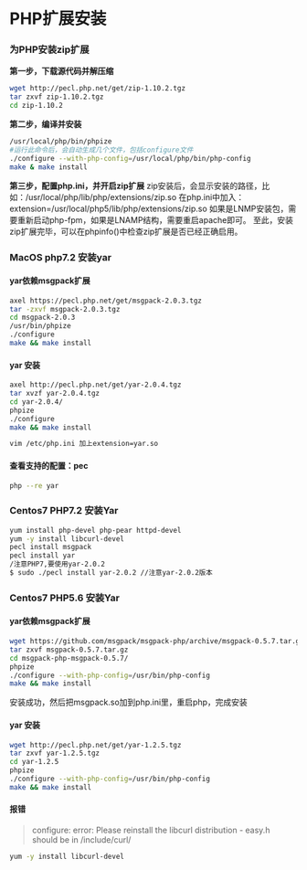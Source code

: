 # PHP扩展安装

### 为PHP安装zip扩展
**第一步，下载源代码并解压缩**
```bash
wget http://pecl.php.net/get/zip-1.10.2.tgz
tar zxvf zip-1.10.2.tgz
cd zip-1.10.2
```
**第二步，编译并安装**
```bash
/usr/local/php/bin/phpize
#运行此命令后，会自动生成几个文件，包括configure文件
./configure --with-php-config=/usr/local/php/bin/php-config
make & make install
```
**第三步，配置php.ini，并开启zip扩展**
zip安装后，会显示安装的路径，比如：/usr/local/php/lib/php/extensions/zip.so
在php.ini中加入： extension=/usr/local/php5/lib/php/extensions/zip.so
如果是LNMP安装包，需要重新启动php-fpm，如果是LNAMP结构，需要重启apache即可。
至此，安装zip扩展完毕，可以在phpinfo()中检查zip扩展是否已经正确启用。

### MacOS php7.2 安装yar
#### yar依赖msgpack扩展
```sh
axel https://pecl.php.net/get/msgpack-2.0.3.tgz
tar -zxvf msgpack-2.0.3.tgz
cd msgpack-2.0.3
/usr/bin/phpize
./configure
make && make install
```

#### yar 安装
```sh
axel http://pecl.php.net/get/yar-2.0.4.tgz
tar xvzf yar-2.0.4.tgz
cd yar-2.0.4/
phpize
./configure
make && make install

vim /etc/php.ini 加上extension=yar.so
```

#### 查看支持的配置：pec
```sh
php --re yar
```

### Centos7 PHP7.2 安装Yar

```sh
yum install php-devel php-pear httpd-devel
yum -y install libcurl-devel
pecl install msgpack
pecl install yar
/注意PHP7,要使用yar-2.0.2
$ sudo ./pecl install yar-2.0.2 //注意yar-2.0.2版本
```

### Centos7 PHP5.6 安装Yar
#### yar依赖msgpack扩展

```sh
wget https://github.com/msgpack/msgpack-php/archive/msgpack-0.5.7.tar.gz
tar zxvf msgpack-0.5.7.tar.gz
cd msgpack-php-msgpack-0.5.7/
phpize
./configure --with-php-config=/usr/bin/php-config
make && make install
```
安装成功，然后把msgpack.so加到php.ini里，重启php，完成安装

#### yar 安装
```sh
wget http://pecl.php.net/get/yar-1.2.5.tgz
tar zxvf yar-1.2.5.tgz
cd yar-1.2.5
phpize
./configure --with-php-config=/usr/bin/php-config
make && make install
```
#### 报错

> configure: error: Please reinstall the libcurl distribution - easy.h should be in /include/curl/
```sh
yum -y install libcurl-devel
```